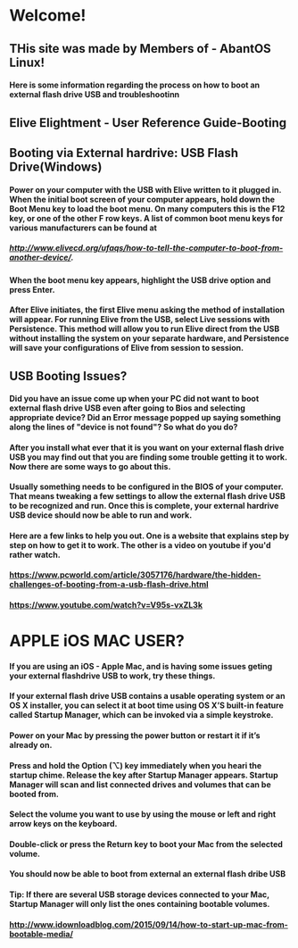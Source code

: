 # Welcome! 


## THis site was made by Members of - AbantOS Linux! 





#### Here is some information regarding the process on how to boot an external flash drive USB and troubleshootinn




## Elive Elightment - User Reference Guide-Booting 



## Booting via External hardrive: USB Flash Drive(Windows)


#### Power on your computer with the USB with Elive written to it plugged in. When the initial boot screen of your computer appears, hold down the Boot Menu key to load the boot menu. On many computers this is the F12 key, or one of the other F row keys. A list of common boot menu keys for various manufacturers can be found at

##### http://www.elivecd.org/ufaqs/how-to-tell-the-computer-to-boot-from-another-device/.
  
#### When the boot menu key appears, highlight the USB drive option and press Enter.
    
#### After Elive initiates, the first Elive menu asking the method of installation will appear. For running Elive from the USB, select Live sessions with Persistence. This method will allow you to run Elive direct from the USB without installing the system on your separate hardware, and Persistence will save your configurations of Elive from session to session.




## USB Booting Issues?


#### Did you have an issue come up when your PC did not want to boot external flash drive USB even after going to Bios and selecting appropriate device? Did an Error message popped up saying something along the lines of "device is not found"? So what do you do?

#### After you install what ever that it is you want on your external flash drive USB you may find out that you are finding some trouble getting it to work. Now there are some ways to go about this. 


#### Usually something needs to be configured in the BIOS of your computer. That means tweaking a few settings to allow the external flash drive USB to be recognized and run. Once this is complete, your external hardrive USB device should now be able to run and work.




#### Here are a few links to help you out. One is a website that explains step by step on how to get it to work. The other is a video on youtube if you'd rather watch. 


#### https://www.pcworld.com/article/3057176/hardware/the-hidden-challenges-of-booting-from-a-usb-flash-drive.html

#### https://www.youtube.com/watch?v=V95s-vxZL3k








# APPLE iOS MAC USER?



#### If you are using an iOS - Apple Mac, and is having some issues geting your external flashdrive USB to work, try these things.



#### If your external flash drive USB contains a usable operating system or an OS X installer, you can select it at boot time using OS X’S built-in feature called   Startup Manager,  which can be invoked via a simple keystroke.



#### Power on your Mac by pressing the power button  or restart it if it’s already on.



#### Press and hold the Option (⌥) key immediately when you heari the startup chime. Release the key after Startup Manager appears. Startup Manager will scan and list connected drives and volumes that can be booted from.


#### Select the volume you want to use by using the mouse or left and right arrow keys on the keyboard.



####  Double-click or press the Return key to boot your Mac from the selected volume.



#### You should now be able to boot from external an external flash dribe USB





#### Tip: If there are several USB storage devices connected to your Mac, Startup Manager will only list the ones containing bootable volumes.




#### http://www.idownloadblog.com/2015/09/14/how-to-start-up-mac-from-bootable-media/

